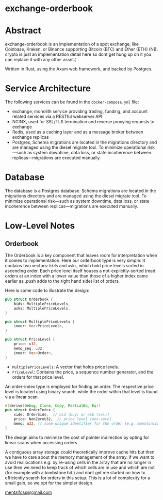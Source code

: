 # exchange-orderbook

# Abstract

exchange-orderbook is an implementation of a spot exchange; like Coinbase, Kraken, or Binance supporting Bitcoin (BTC) and Ether (ETH) (NB: crypto is just an implementation detail here so dont get hung up on it you can replace it with any other asset.)

Written in Rust, using the Axum web framework, and backed by Postgres.

# Service Architecture

The following services can be found in the `docker-compose.yml` file:

* exchange, monolith service providing trading, funding, and account related services via a RESTful webserver API
* NGINX, used for SSL/TLS termination and reverse proxying requests to exchange
* Redis, used as a caching layer and as a message broker between exchange replicas
* Postgres, Schema migrations are located in the migrations directory and are managed using the diesel migrate tool. To minimize operational risk—such as system downtime, data loss, or state incoherence between replicas—migrations are executed manually.

# Database

The database is a Postgres database. Schema migrations are located in the migrations directory and are managed using the diesel migrate tool. To minimize operational risk—such as system downtime, data loss, or state incoherence between replicas—migrations are executed manually.


# Low-Level Notes

## Orderbook

The Orderbook is a key component that leaves room for interpretation when it comes to implementation. Here our orderbook type is very simple: It contains two vectors: `bids` and `asks`, which hold price levels sorted in ascending order. Each price level itself houses a not-explicitly-sorted (read: orders at an index with a lower value than those of a higher index came earlier as .push adds to the right hand side) list of orders.

Here is some code to illustrate the design:

```rs
pub struct Orderbook {
    bids: MultiplePriceLevels,
    asks: MultiplePriceLevels,
}

pub struct MultiplePriceLevels {
    inner: Vec<PriceLevel>,
}

pub struct PriceLevel {
    price: u32,
    memo_seq: u32,
    inner: Vec<Order>,
}
```

- `MultiplePriceLevels`: A vector that holds price levels.
- `PriceLevel`: Contains the price, a sequence number generator, and the orders for that price level.

An order-index type is employed for finding an order. The respective price level is located using binary search, while the order within that level is found via a linear scan.

```rs
#[derive(Debug, Clone, Copy, PartialEq, Eq)]
pub struct OrderIndex {
    side: OrderSide,  // bid (buy) or ask (sell)
    price: NonZeroU32,  // price level (non-zero)
    memo: u32, // some unique identifier for the order (e.g. monotonically increasing sequence number)
}
```

The design aims to minimize the cost of pointer indirection by opting for
linear scans when accessing orders.

A contiguous array storage could theoretically improve cache hits but then we have
to care about the memory management of the array.
if we want to avoid reallocations e.g. by re-using cells in the array that
are no longer in use then we need to keep track of which cells are in use and
which are not (for example with a tombstone bit.) and dont get me started on
how to efficiently search for orders in this setup. This is a lot of complexity
for a small gain, so we opt for the simpler design.

mentalfoss@gmail.com
